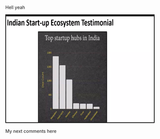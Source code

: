 Hell yeah


<p class="c1 c2"><span class="c0"></span></p><p class="c3"><span style="overflow: hidden; display: inline-block; margin: -0.00px -0.00px; border: 2.67px solid #000000; transform: rotate(0.00rad) translateZ(0px); -webkit-transform: rotate(0.00rad) translateZ(0px); width: 463.00px; height: 337.00px;"><img alt="" src="images/image1.png" style="width: 624.00px; height: 337.00px; margin-left: 0.00px; margin-top: 0.00px; transform: rotate(0.00rad) translateZ(0px); -webkit-transform: rotate(0.00rad) translateZ(0px);" title=""></span></p><p class="c2 c3"><span class="c0"></span></p>

My next comments here
